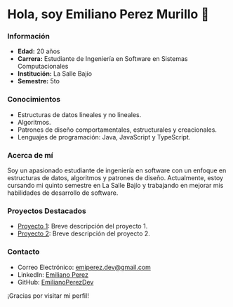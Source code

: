 # Hola, soy Emiliano Perez Murillo 👋

### Información

- **Edad:** 20 años
- **Carrera:** Estudiante de Ingeniería en Software en Sistemas Computacionales
- **Institución:** La Salle Bajío
- **Semestre:** 5to

### Conocimientos

- Estructuras de datos lineales y no lineales.
- Algoritmos.
- Patrones de diseño comportamentales, estructurales y creacionales.
- Lenguajes de programación: Java, JavaScript y TypeScript.

### Acerca de mí

Soy un apasionado estudiante de ingeniería en software con un enfoque en estructuras de datos, algoritmos y patrones de diseño. Actualmente, estoy cursando mi quinto semestre en La Salle Bajío y trabajando en mejorar mis habilidades de desarrollo de software.

### Proyectos Destacados

- [Proyecto 1](enlace-proyecto-1): Breve descripción del proyecto 1.
- [Proyecto 2](enlace-proyecto-2): Breve descripción del proyecto 2.

### Contacto

- Correo Electrónico: [emiperez.dev@gmail.com](mailto:emiperez.dev@gmail.com)
- LinkedIn: [Emiliano Perez](https://www.linkedin.com/in/emiliano-p%C3%A9rez-247985219/)
- GitHub: [EmilianoPerezDev](https://github.com/EmilianoPerezDev)

¡Gracias por visitar mi perfil!


<!--
**EmilianoPerezDev/EmilianoPerezDev** is a ✨ _special_ ✨ repository because its `README.md` (this file) appears on your GitHub profile.

Here are some ideas to get you started:

- 🔭 I’m currently working on ...
- 🌱 I’m currently learning ...
- 👯 I’m looking to collaborate on ...
- 🤔 I’m looking for help with ...
- 💬 Ask me about ...
- 📫 How to reach me: ...
- 😄 Pronouns: ...
- ⚡ Fun fact: ...
-->
